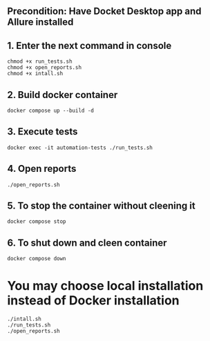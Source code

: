 ## Precondition: Have Docket Desktop app and Allure installed
## 1. Enter the next command in console
```
chmod +x run_tests.sh
chmod +x open_reports.sh
chmod +x intall.sh
```
## 2. Build docker container
```
docker compose up --build -d
```
## 3. Execute tests
```
docker exec -it automation-tests ./run_tests.sh
```
## 4. Open reports
```
./open_reports.sh
```

## 5. To stop the container without cleening it

```
docker compose stop
```
## 6. To shut down and cleen container

```
docker compose down
```

# You may choose local installation instead of Docker installation
```
./intall.sh
./run_tests.sh
./open_reports.sh
```
